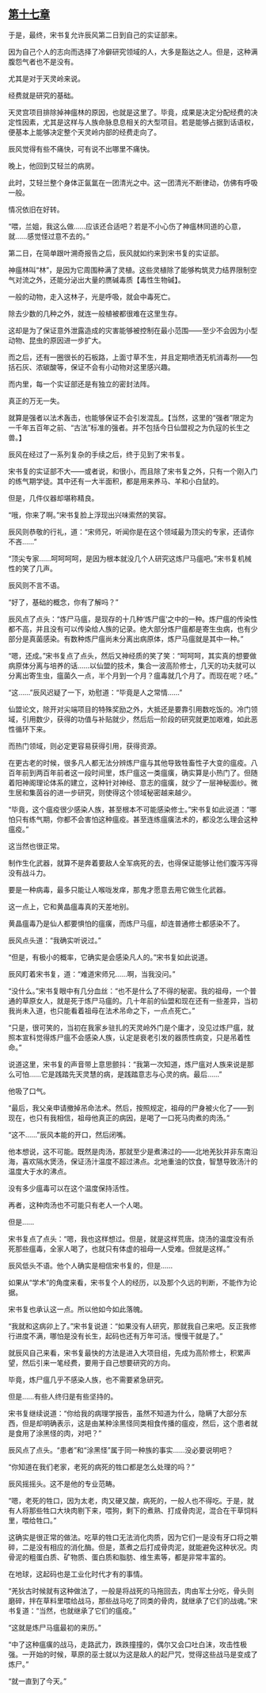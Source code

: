 ## [第十七章](https://www.xxbiquge.com/11_11207/9226481.html)


  于是，最终，宋书复允许辰风第二日到自己的实证部来。

  因为自己个人的志向而选择了冷僻研究领域的人，大多是豁达之人。但是，这种满腹怨气者也不是没有。

  尤其是对于天灵岭来说。

  经费就是研究的基础。

  天灵宫项目排除掉神瘟林的原因，也就是这里了。毕竟，成果是决定分配经费的决定性因素，尤其是这样与人族命脉息息相关的大型项目。若是能够占据到话语权，便基本上能够决定整个天灵岭内部的经费走向了。

  辰风觉得有些不痛快，可有说不出哪里不痛快。

  晚上，他回到艾轻兰的病房。

  此时，艾轻兰整个身体正氤氲在一团清光之中。这一团清光不断律动，仿佛有呼吸一般。

  情况依旧在好转。

  “喂，兰姐，我这么做……应该还合适吧？若是不小心伤了神瘟林同道的心意，就……感觉怪过意不去的。”

  第二日，在简单跟叶溯奇报告之后，辰风就如约来到宋书复的实证部。

  神瘟林叫“林”，是因为它周围种满了灵植。这些灵植除了能够构筑灵力结界限制空气对流之外，还能分泌出大量的赝碱毒质【毒性生物碱】。

  一般的动物，走入这林子，光是呼吸，就会中毒死亡。

  除去少数的几种之外，就连一般植被都很难在这里生存。

  这却是为了保证意外泄露造成的灾害能够被控制在最小范围——至少不会因为小型动物、昆虫的原因进一步扩大。

  而之后，还有一圈很长的石板路，上面寸草不生，并且定期喷洒无机消毒剂——包括石灰、浓碳酸等，保证不会有小动物对这里感兴趣。

  而内里，每一个实证部还是有独立的密封法阵。

  真正的万无一失。

  就算是强者以法术轰击，也能够保证不会引发混乱。【当然，这里的“强者”限定为一千年五百年之前、“古法”标准的强者。并不包括今日仙盟视之为仇寇的长生之兽。】

  辰风在经过了一系列复杂的手续之后，终于见到了宋书复。

  宋书复的实证部不大——或者说，和很小，而且除了宋书复之外，只有一个刚入门的练气期学徒。其中还有一大半面积，都是用来养马、羊和小白鼠的。

  但是，几件仪器却堪称精良。

  “哦，你来了啊。”宋书复脸上浮现出兴味索然的笑容。

  辰风则恭敬的行礼，道：“宋师兄，听闻你是在这个领域最为顶尖的专家，还请你不吝……”

  “顶尖专家……呵呵呵呵，是因为根本就没几个人研究这炼尸马瘟吧。”宋书复机械性的笑了几声。

  辰风则不言不语。

  “好了，基础的概念，你有了解吗？”

  辰风点了点头：“炼尸马瘟，是现存的十几种‘炼尸瘟’之中的一种。炼尸瘟的传染性都不高，并且没有可以传染给人族的记录。绝大部分炼尸瘟都是寄生虫病，也有少部分是真菌感染。有数种炼尸瘟尚未分离出病原体，炼尸马瘟就是其中一种。”

  “嗯，还成。”宋书复点了点头，然后又神经质的笑了笑：“呵呵呵，其实真的想要做病原体分离与培养的话……以仙盟的技术，集合一波高阶修士，几天的功夫就可以分离出寄生虫，瘟菌久一点，半个月到一个月？瘟毒就几个月了。而现在呢？呸。”

  “这……”辰风迟疑了一下，劝慰道：“毕竟是人之常情……”

  仙盟论文，除开对尖端项目的特殊奖励之外，大抵还是要靠引用数吃饭的。冷门领域，引用数少，获得的功值与补贴就少，然后后一阶段的研究就更加艰难，如此恶性循环下来。

  而热门领域，则必定更容易获得引用，获得资源。

  在更古老的时候，很多凡人都无法分辨炼尸瘟与其他导致牲畜性子大变的瘟疫。八百年前到两百年前者这一段时间里，炼尸瘟这一类瘟癀，确实算是小热门了。但随着阳神阁理论体系的建立，这种针对神经、意志的瘟癀，就少了一层神秘面纱。微生居和集茵谷的进一步研究，则使得这个领域秘密越来越少。

  “毕竟，这个瘟疫很少感染人族，甚至根本不可能感染修士。”宋书复如此说道：“哪怕只有练气期，你都不会害怕这种瘟疫。甚至连练瘟癀法术的，都没怎么理会这种瘟疫。”

  这当然也很正常。

  制作生化武器，就算不是奔着要敌人全军病死的去，也得保证能够让他们腹泻泻得没有战斗力。

  要是一种病毒，最多只能让人喉咙发痒，那鬼才愿意去用它做生化武器。

  这一点上，它和黄晶瘟毒真的天差地别。

  黄晶瘟毒乃是仙人都要惧怕的瘟癀，而炼尸马瘟，却连普通修士都感染不了。

  辰风点头道：“我确实听说过。”

  “但是，有极小的概率，它确实是会感染凡人的。”宋书复如此说道。

  辰风盯着宋书复，道：“难道宋师兄……啊，当我没问。”

  “没什么。”宋书复眼中有几分血丝：“也不是什么了不得的秘密。我的祖母，一个普通的草原女人，就是死于炼尸马瘟的。几十年前的仙盟和现在还有一些差异，当初我尚未入道，也只能看着祖母在法术吊命之下，一点点死亡。”

  “只是，很可笑的，当初在我家乡驻扎的天灵岭外门是个庸才，没见过炼尸瘟，就照本宣科觉得炼尸瘟不会感染人族，认定是衰老引发的器质性病变，只是吊着性命。”

  说道这里，宋书复的声音带上意思颤抖：“我第一次知道，炼尸瘟对人族来说是那么可怕……它是践踏先天灵慧的病，是践踏意志与心灵的病。最后……”

  他吸了口气。

  “最后，我父亲申请撤掉吊命法术。然后，按照规定，祖母的尸身被火化了——到现在，也只有我相信，祖母他真正的病因，是喝了一口死马肉煮的肉汤。”

  “这不……”辰风本能的开口，然后闭嘴。

  他本想说，这不可能。既然是肉汤，那就至少是煮沸过的——北地羌狄并非东南沿海，喜欢隔水煲汤，保证汤汁温度不超过沸点。北地重油的饮食，智慧导致汤汁的温度大于水的沸点。

  没有多少瘟毒可以在这个温度保持活性。

  再者，这种肉汤也不可能只有老人一个人喝。

  但是……

  宋书复点了点头：“嗯，我也这样想过。但是，就是这样荒唐。烧汤的温度没有杀死那些瘟毒，全家人喝了，也就只有体虚的祖母一人受难。但就是这样。”

  辰风低头不语。他个人确实是相信宋书复的，但是……

  如果从“学术”的角度来看，宋书复个人的经历，以及那个久远的判断，不能作为论据。

  宋书复也承认这一点。所以他如今如此落魄。

  “我就和这病卯上了。”宋书复说道：“如果没有人研究，那就我自己来吧。反正我修行进度不满，哪怕是没有长生，起码也还有万年可活。慢慢干就是了。”

  就辰风自己来看，宋书复最快的方法是进入大项目组，先成为高阶修士，积累声望，然后引来一笔经费，要用于自己想要研究的方向。

  毕竟，炼尸瘟几乎不感染人族，也不需要紧急研究。

  但是……有些人终归是有些坚持的。

  宋书复继续说道：“你给我的病理学报告，虽然不知道为什么，隐瞒了大部分东西，但是却明确表示，这是由某种涂黑怪同类相食传播的瘟疫，然后，这个患者就是食用了涂黑怪的肉，对吧？”

  辰风点了点头。“患者”和“涂黑怪”属于同一种族的事实……没必要说明吧？

  “你知道在我们老家，老死的病死的牲口都是怎么处理的吗？”

  辰风摇摇头。这不是他的专业范畴。

  “嗯，老死的牲口，因为太老，肉又硬又酸，病死的，一般人也不得吃。于是，就有人将那些牲口大块肉剔下来，喂狗，剩下的煮熟、打成骨肉泥，混合在干草饲料里，喂给牲口。”

  这确实是很正常的做法。吃草的牲口无法消化肉质，因为它们一是没有牙口将之嚼碎，二是没有相应的消化酶。但是，蒸煮之后打成骨肉泥，就能避免这种状况。肉骨泥的粗蛋白质、矿物质、蛋白质和脂肪、维生素等，都是非常丰富的。

  在地球，这起码也是工业化时代才有的事情。

  “羌狄古时候就有这种做法了，一般是将战死的马拖回去，肉由军士分吃，骨头则磨碎，拌在草料里喂给战马，那些战马吃了同类的骨肉，就继承了它们的战魂。”宋书复道：“当然，也就继承了它们的瘟疫。”

  “这就是炼尸马瘟最初的来历。”

  “中了这种瘟癀的战马，走路武力，跌跌撞撞的，偶尔又会口吐白沫，攻击性极强。一开始的时候，草原的巫士就以为这是敌人的起尸咒，觉得这些战马是变成了炼尸。”

  “就一直到了今天。”
